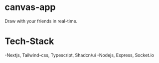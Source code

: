 # canvas-app

Draw with your friends in real-time.

# Tech-Stack

-Nextjs, Tailwind-css, Typescript, Shadcn/ui
-Nodejs, Express, Socket.io
